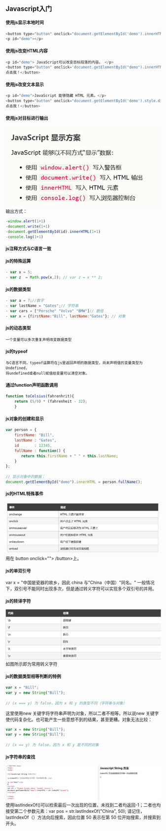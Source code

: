 ## Javascript入门

#### 使用js显示本地时间
```javascript
<button type="button" onclick="document.getElementById('demo').innerHTML = Date()">
<p id="demo"></p>
```
#### 使用js改变HTML内容
```javascript
<p id="demo"> JavaScript可以改变目标段落的内容。 </p>
<button type="button" onclick='document.getElementById("demo").innerHTML = "Hello JavaScript!"'>
点击我！</button>
```
#### 使用js改变文本显示
```javascript
<p id="demo">JavaScript 能够隐藏 HTML 元素。</p>
<button type="button" onclick="document.getElementById('demo').style.display='none'">
点击我！</button>
```
#### 使用js对目标进行输出
![输入图片说明](/imgs/2024-04-25/aFW397yHAhSoUrt3.png)
输出方式：
```js
-window.alert(1+1)
-document.write(1+1)
-document.getElementById(id).innerHTML(1+1)
-console.log(1+1)
```
#### js注释方式与C语言一致
#### js的特殊运算
```js
- var x = 5;
- var z  = Math.pow(x,2); // var z = x ** 2;
```
#### js的数据类型
```js
- var a = 7;//数字
- var lastName = "Gates";// 字符串
- var cars = ["Porsche" "Volvo" "BMW"]// 数组
- var x = {firstName:"Bill", lastName:"Gates"}; // 对象
```
####  js的动态类型
	一个变量可以多次重复声明改变数据类型
#### js的typeof
	与C语言不同，typeof运算符在js里返回声明的数据类型，尚未声明值的变量类型为Undefined，
	将undefined或者null赋值给变量可以清空对象。
#### 通过function声明函数调用
```js
function toCelsius(fahrenhrit){
	return (5/9) * (fahrenheit - 32);
	}
```
#### js对象的创建和显示
```js
var person = {
    firstName: "Bill",
    lastName : "Gates",
    id       : 12345,
    fullName : function() {
       return this.firstName + " " + this.lastName;
    }
};

// 显示对象中的数据：
document.getElementById("demo").innerHTML = person.fullName();
```
#### js的HTML特殊事件
![输入图片说明](/imgs/2024-04-25/iVIi36GgH7A0g6JI.png)
	用在 button onclick=""> /button>上。
#### js的单双引号
var x = "中国是瓷器的故乡，因此 china 与\"China（中国）\"同名。"
一般情况下，双引号不能同时出现多次，但是通过转义字符可以实现多个双引号的并用。
#### js的转译字符
![输入图片说明](/imgs/2024-04-25/sElG7tfMOE8CMyeA.png)
如图所示即为常用转义字符
#### js的数据类型相等判断的特例

```js
var x = "Bill";             
var y = new String("Bill");

// (x === y) 为 false，因为 x 和 y 的类型不同（字符串与对象）
```
这里使用new 关键字将字符串声明为对象，所以二者不相等。所以说new 关键字使代码复杂化。也可能产生一些意想不到的结果，甚至更糟。对象无法比较：
```js
var x = new String("Bill");             
var y = new String("Bill");

// (x == y) 为 false，因为 x 和 y 是不同的对象
```
#### js字符串的查找
![输入图片说明](/imgs/2024-04-25/ouwT8EwcPuR3LWv7.png)
使用lastIndexOf()可以检索最后一次出现的位置，未找到二者均返回-1；二者也均接受第二个参数元素：var pos = str.lastIndexOf("China", 50);
请记住，lastIndexOf（）方法向后搜索，因此位置 50 表示在第 50 位开始搜索，并搜索到开头。
<!--stackedit_data:
eyJoaXN0b3J5IjpbMzAxNDI1NTc2LC01MjU4MzU1MCwtMjkzNz
E1NDEzLDE1MDYyMzYyNzMsLTE5MzM2MjE5MDQsLTEyNTE5MDk1
MDgsLTkyMzQ4NzA0NywtNTY1NTcyNzAwLDE1Mjc4MjgwMywtOD
AzNjEwMTQwXX0=
-->